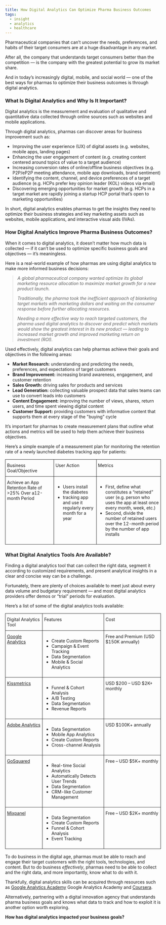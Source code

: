 ```yaml
---
title: How Digital Analytics Can Optimize Pharma Business Outcomes
tags:
  - insight
  - analytics
  - healthcare
---
```


Pharmaceutical companies that can’t uncover the needs, preferences, and habits of their target consumers are at a huge disadvantage in any market. 

After all, the company that understands target consumers better than the competition — is the company with the greatest potential to grow its market share.

And in today’s increasingly digital, mobile, and social world — one of the best ways for pharmas to optimize their business outcomes is through digital analytics. 

### What Is Digital Analytics and Why Is It Important? 

Digital analytics is the measurement and evaluation of qualitative and quantitative data collected through online sources such as websites and mobile applications. 

Through digital analytics, pharmas can discover areas for business improvement such as:

- Improving the user experience (UX) of digital assets (e.g. websites, mobile apps, landing pages)
- Enhancing the user engagement of content (e.g. creating content centered around topics of value to a target audience) 
- Increasing conversion rates of online/offline business objectives (e.g. P2P/eP2P meeting attendance, mobile app downloads, brand sentiment)
- Identifying the content, channel, and device preferences of a target audience (e.g. HCPs prefer key opinion leader (KOL) videos via email)
- Discovering emerging opportunities for market growth (e.g. HCPs in a target market are rapidly joining a startup HCP portal that’s open to marketing opportunities)

In short, digital analytics enables pharmas to get the insights they need to optimize their business strategies and key marketing assets such as websites, mobile applications, and interactive visual aids (IVAs).  

### How Digital Analytics Improve Pharma Business Outcomes? 

When it comes to digital analytics, it doesn’t matter how much data is collected — if it can’t be used to optimize specific business goals and objectives — it’s meaningless. 

Here is a real-world example of how pharmas are using digital analytics to make more informed business decisions:  

> *A global pharmaceutical company wanted optimize its global marketing resource allocation to maximize market growth for a new product launch.*
>
> *Traditionally, the pharma took the inefficient approach of blanketing target markets with marketing dollars and waiting on the consumer response before further allocating resources.* 
>
> *Needing a more effective way to reach targeted customers, the pharma used digital analytics to discover and predict which markets would show the greatest interest in its new product — leading to increased market growth and improved marketing return on investment (ROI).* 

Used effectively, digital analytics can help pharmas achieve their goals and objectives in the following areas: 

- **Market Research:** understanding and predicting the needs, preferences, and expectations of target customers  
- **Brand Improvement:** increasing brand awareness, engagement, and customer retention
- **Sales Growth:** driving sales for products and services 
- **Lead Generation:** collecting valuable prospect data that sales teams can use to convert leads into customers
- **Content Engagement:** improving the number of views, shares, return users, and time spent viewing digital content 
- **Customer Support:** providing customers with informative content that supports them at every stage of the "buying” cycle

It’s important for pharmas to create measurement plans that outline what actions and metrics will be used to help them achieve their business objectives. 

Here’s a simple example of a measurement plan for monitoring the retention rate of a newly launched diabetes tracking app for patients: 

<style type="text/css">
.tg  {border-collapse:collapse;border-spacing:0;min-width: 100%;}
.tg td{font-size:14px;padding:10px 5px;border-style:solid;border-width:1px;overflow:hidden;word-break:normal;}
.tg th{font-size:14px;font-weight:normal;padding:10px 5px;border-style:solid;border-width:1px;overflow:hidden;word-break:normal;}
.tg .tg-yw4l{vertical-align:top;text-align: left;}
</style>
<table class="tg">
  <thead>
    <tr>
      <th class="tg-yw4l">Business Goal/Objective</th>
      <th class="tg-yw4l">User Action</th>
      <th class="tg-yw4l">Metrics</th>
    </tr>
  </thead>
  <tbody>
    <tr>
      <td class="tg-yw4l">Achieve an App Retention Rate of &gt;25% Over a12-month Period</td>
      <td class="tg-yw4l"><ul><li>Users install the diabetes</li><li>tracking app and use it regularly every month for a year</li></ul></td>
      <td class="tg-yw4l"><ul><li>First, define what constitutes a “retained” user (e.g. person who uses the app at least once every month, week, etc.)</li><li>Second, divide the number of retained users over the 12-month period by the number of app installs</li></ul></td>
    </tr>
  </tbody>
</table>

### What Digital Analytics Tools Are Available? 

Finding a digital analytics tool that can collect the right data, segment it according to  customized requirements, and present analytical insights in a clear and concise way can be a challenge. 

Fortunately, there are plenty of choices available to meet just about every data volume and budgetary requirement — and most digital analytics providers offer demos or “trial” periods for evaluation. 

Here’s a list of some of the digital analytics tools available: 

<style type="text/css">
.tg  {border-collapse:collapse;border-spacing:0;min-width: 100%;}
.tg td{font-size:14px;padding:10px 5px;border-style:solid;border-width:1px;overflow:hidden;word-break:normal;}
.tg th{font-size:14px;font-weight:normal;padding:10px 5px;border-style:solid;border-width:1px;overflow:hidden;word-break:normal;}
.tg .tg-yw4l{vertical-align:top;text-align: left;}
</style>
<table class="tg">
  <thead>
    <tr>
      <th class="tg-yw4l">Digital Analytics Tool</th>
      <th class="tg-yw4l">Features</th>
      <th class="tg-yw4l">Cost </th>
    </tr>
  </thead>
  <tbody>
    <tr>
      <td class="tg-yw4l"><a href="https://analytics.google.com">Google Analytics</a></td>
      <td class="tg-yw4l"><ul><li>Create Custom Reports</li><li>Campaign &amp; Event Tracking</li><li>Data Segmentation</li><li>Mobile &amp; Social Analytics</li></ul></td>
      <td class="tg-yw4l">Free and Premium (USD $150K annually)</td>
    </tr>
    <tr>
      <td class="tg-yw4l"><a href="https://www.kissmetrics.com">Kissmetrics</a></td>
      <td class="tg-yw4l"><ul><li>Funnel &amp; Cohort Analysis</li><li>A/B Testing</li><li>Data Segmentation</li><li>Revenue Reports</li></ul></td>
      <td class="tg-yw4l">USD $200 – USD $2K+ monthly</td>
    </tr>
    <tr>
      <td class="tg-yw4l"><a href="www.adobe.com/AdobeMarketingCloud">Adobe Analytics</a></td>
      <td class="tg-yw4l"><ul><li>Data Segmentation</li><li>Mobile App Analytics</li><li>Create Custom Reports</li><li>Cross-channel Analysis</li></ul></td>
      <td class="tg-yw4l">USD $100K+ annually</td>
    </tr>
    <tr>
      <td class="tg-yw4l"><a href="https://www.gosquared.com">GoSquared</a></td>
      <td class="tg-yw4l"><ul><li>Real-time Social Analytics</li><li>Automatically Detects User Trends</li><li>Data Segmentation</li><li>CRM-like Customer Management</li></ul></td>
      <td class="tg-yw4l">Free – USD $5K+ monthly</td>
    </tr>
    <tr>
      <td class="tg-yw4l"><a href="https://www.mixpanel.com">Mixpanel</a></td>
      <td class="tg-yw4l"><ul><li>Data Segmentation</li><li>Create Custom Reports</li><li>Funnel &amp; Cohort Analysis</li><li>Event Tracking</li></ul></td>
      <td class="tg-yw4l">Free – USD $2K+ monthly</td>
    </tr>
  </tbody>
</table>

To do business in the digital age, pharmas must be able to reach and engage their target customers with the right tools, technologies, and content. But to do business *effectively*, pharmas need to be able to collect and the right data, and more importantly, know what to do with it. 

Thankfully, digital analytics skills can be acquired through resources such as [Google Analytics Academy](https://analyticsacademy.withgoogle.com) Google Analytics Academy and [Coursera](https://www.coursera.org/). 

Alternatively, partnering with a digital innovation agency that understands pharma business goals and knows what data to track and how to exploit it is another option worth exploring. 

**How has digital analytics impacted your business goals?**